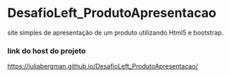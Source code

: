 # DesafioLeft_ProdutoApresentacao
site simples de apresentação de um produto utilizando Html5 e bootstrap.

### link do host do projeto
https://juliabergman.github.io/DesafioLeft_ProdutoApresentacao/

